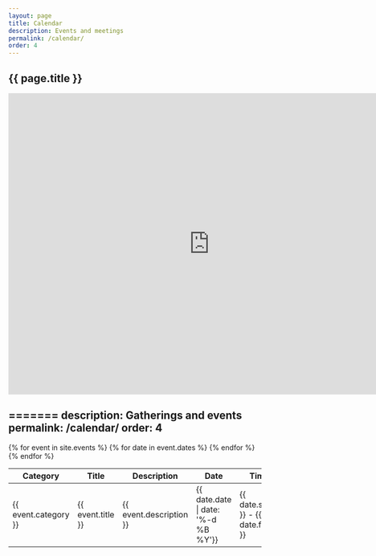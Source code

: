 ```yaml
---
layout: page
title: Calendar
description: Events and meetings
permalink: /calendar/
order: 4
---
```


<section id="contact">
     <div class="container">
       <div class="row">
         <div class="col-md-12">
           <div class="title-area">
              <h2 class="title">{{ page.title }}</h2>
              <span class="line"></span>
                <iframe src="https://calendar.google.com/calendar/embed?showTitle=0&amp;showTabs=0&amp;showCalendars=0&amp;height=600&amp;wkst=1&amp;bgcolor=%23FFFFFF&amp;src=ig8ap1u67tkqvlh8hejhfdkjek%40group.calendar.google.com&amp;color=%232952A3&amp;ctz=Europe%2FLondon" style="border-width:0" width="800" height="600" frameborder="0" scrolling="no"></iframe>
                </div>
        </div>
        </div>
    </div>
</section>

=======
description: Gatherings and events
permalink: /calendar/
order: 4
---
<table class="dataTable">
    <thead>
    <tr>
        <th>Category</th>
        <th>Title</th>
        <th>Description</th>
        <th>Date</th>
        <th>Time</th>
    </tr>
</thead>
<tbody>
{% for event in site.events %}
    {% for date in event.dates %}
    <tr>
        <td>{{ event.category }}</td>
        <td>{{ event.title }}</td>
        <td>{{ event.description }}</td>
        <td>{{ date.date | date: '%-d %B %Y'}}</td>
        <td>{{ date.start }} - {{ date.finish }}</td>
    </tr>
{% endfor %}
{% endfor %}
</tbody>
</table>
